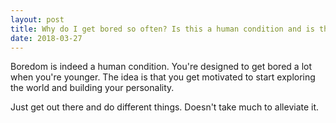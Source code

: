 ```yaml
---
layout: post
title: Why do I get bored so often? Is this a human condition and is there a way to stabilize it?
date: 2018-03-27
---
```


<p>Boredom is indeed a human condition. You're designed to get bored a lot when you're younger. The idea is that you get motivated to start exploring the world and building your personality.</p><p>Just get out there and do different things. Doesn't take much to alleviate it.</p>
